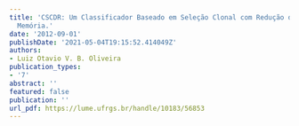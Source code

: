 ```yaml
---
title: 'CSCDR: Um Classificador Baseado em Seleção Clonal com Redução de Células de
  Memória.'
date: '2012-09-01'
publishDate: '2021-05-04T19:15:52.414049Z'
authors:
- Luiz Otavio V. B. Oliveira
publication_types:
- '7'
abstract: ''
featured: false
publication: ''
url_pdf: https://lume.ufrgs.br/handle/10183/56853
---
```


